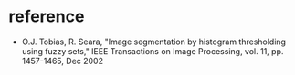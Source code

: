 # reference
-  O.J. Tobias, R. Seara, "Image segmentation by histogram thresholding using fuzzy sets," IEEE Transactions on Image Processing, vol. 11, pp. 1457-1465, Dec 2002